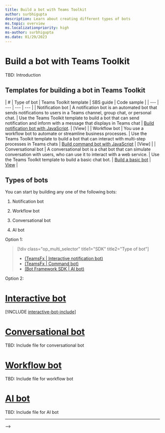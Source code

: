 ```yaml
---
title: Build a bot with Teams Toolkit
author: surbhigupta
description: Learn about creating different types of bots
ms.topic: overview
ms.localizationpriority: high
ms-author: surbhigupta
ms.date: 01/29/2023
---
```


# Build a bot with Teams Toolkit

TBD: Introduction

## Templates for building a bot in Teams Toolkit

| # | Type of bot | Teams Toolkit template | SBS guide | Code sample |
| --- | --- | --- | --- |
| Notification bot | A notification bot is an automated bot that sends notifications to users in a Teams channel, group chat, or personal chat. | Use the Teams Toolkit template to build a bot that can send notification and inform with a message that displays in Teams chat | [Build notification bot with JavaScript](../sbs-gs-notificationbot.yml). | [View] |
| Workflow bot | You use a workflow bot to automate or streamline business processes. | Use the Teams Toolkit template to build a bot that can interact with multi-step processes in Teams chats | [Build command bot with JavaScript](../sbs-gs-commandbot.yml) | [View] |
| Conversational bot | A conversational bot is a chat bot that can simulate conversation with users, who can use it to interact with a web service. | Use the Teams Toolkit template to build a basic chat bot. | [Build a basic bot](../sbs-gs-bot.yml) | [View](https://github.com/OfficeDev/Microsoft-Teams-Samples/tree/main/samples/bot-conversation/csharp) |




## Types of bots

You can start by building any one of the following bots:

1. Notification bot

2. Workflow bot

3. Conversational bot

4. AI bot

Option 1:

> [!div class="op_multi_selector" title1="SDK" title2="Type of bot"]
> - [(TeamsFx | Interactive notification bot)](../sbs-gs-notificationbot.yml)
> - [(TeamsFx | Command bot)](how-to/conversations/command-bot-in-teams.md)
> - [(Bot Framework SDK | AI bot)](../Teams-AI-library-tutorial.yml)


Option 2:

# [Interactive bot](#tab/interactive)

[!INCLUDE [interactive-bot-include](how-to/includes/interactive-bot-include.md)]

# [Conversational bot](#tab/command)

TBD: Include file for conversational bot

# [Workflow bot](#tab/workflow)

TBD: Include file for workflow bot

# [AI bot](#tab/ai)

TBD: Include file for AI bot

---
-->